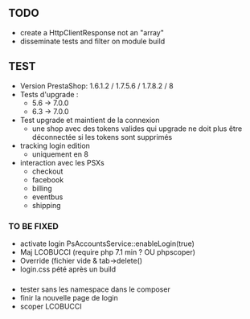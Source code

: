 ## TODO
* create a HttpClientResponse not an "array"
* disseminate tests and filter on module build

## TEST
* Version PrestaShop: 1.6.1.2 / 1.7.5.6 / 1.7.8.2 / 8
* Tests d'upgrade :
  * 5.6 -> 7.0.0
  * 6.3 -> 7.0.0
* Test upgrade et maintient de la connexion
  * une shop avec des tokens valides qui upgrade ne doit plus être déconnectée si les tokens sont supprimés
* tracking login edition
  * uniquement en 8
* interaction avec les PSXs 
  * checkout
  * facebook
  * billing
  * eventbus
  * shipping

### TO BE FIXED
* activate login PsAccountsService::enableLogin(true)
* Maj LCOBUCCI (require php 7.1 min ? OU phpscoper)
* Override (fichier vide & tab->delete()
* login.css pété après un build

### 
* tester sans les namespace dans le composer
* finir la nouvelle page de login
* scoper LCOBUCCI
